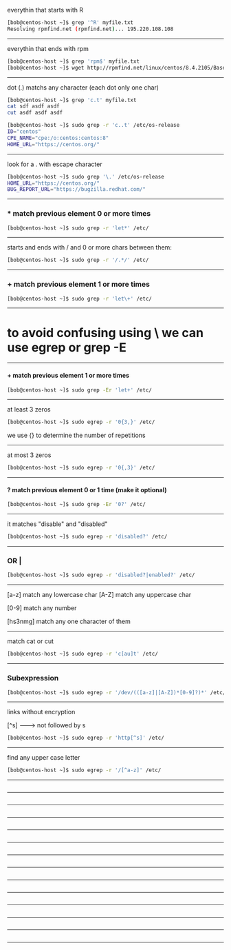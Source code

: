 

everythin that starts with R

```bash
[bob@centos-host ~]$ grep '^R' myfile.txt 
Resolving rpmfind.net (rpmfind.net)... 195.220.108.108
```

________________________________________________________________________________________________


everythin that ends with rpm

```bash
[bob@centos-host ~]$ grep 'rpm$' myfile.txt 
[bob@centos-host ~]$ wget http://rpmfind.net/linux/centos/8.4.2105/BaseOS/x86_64/os/Packages/iputils-20180629-7.el8.x86_64.rpm
```

________________________________________________________________________________________________


dot (.) matchs any character (each dot only one char)

```bash
[bob@centos-host ~]$ grep 'c.t' myfile.txt
cat sdf asdf asdf
cut asdf asdf asdf
```



```bash
[bob@centos-host ~]$ sudo grep -r 'c..t' /etc/os-release 
ID="centos"
CPE_NAME="cpe:/o:centos:centos:8"
HOME_URL="https://centos.org/"
```

________________________________________________________________________________________________


look for a . with escape character

```bash
[bob@centos-host ~]$ sudo grep '\.' /etc/os-release 
HOME_URL="https://centos.org/"
BUG_REPORT_URL="https://bugzilla.redhat.com/"
```

________________________________________________________________________________________________



### * match previous element 0 or more times

```bash
[bob@centos-host ~]$ sudo grep -r 'let*' /etc/ 
```

________________________________________________________________________________________________


starts and ends with / and 0 or more chars between them:

```bash
[bob@centos-host ~]$ sudo grep -r '/.*/' /etc/
```

________________________________________________________________________________________________


### + match previous element 1 or more times

```bash
[bob@centos-host ~]$ sudo grep -r 'let\+' /etc/ 
```

________________________________________________________________________________________________


# to avoid confusing using \ we can use egrep or grep -E

________________________________________________________________________________________________


 #### + match previous element 1 or more times

```bash
[bob@centos-host ~]$ sudo grep -Er 'let+' /etc/ 
```

________________________________________________________________________________________________


at least 3 zeros

```bash
[bob@centos-host ~]$ sudo egrep -r '0{3,}' /etc/ 
```

we use {} to determine the number of repetitions

________________________________________________________________________________________________


at most 3 zeros

```bash
[bob@centos-host ~]$ sudo egrep -r '0{,3}' /etc/ 
```

________________________________________________________________________________________________


 #### ? match previous element 0 or 1 time (make it optional)

```bash
[bob@centos-host ~]$ sudo grep -Er '0?' /etc/ 
```

________________________________________________________________________________________________


it matches "disable" and "disabled"

```bash
[bob@centos-host ~]$ sudo egrep -r 'disabled?' /etc/
```

________________________________________________________________________________________________


### OR |

```bash
[bob@centos-host ~]$ sudo egrep -r 'disabled?|enabled?' /etc/
```

________________________________________________________________________________________________


[a-z]       match any lowercase char
[A-Z]       match any uppercase char

[0-9]       match any number

[hs3nmg]    match any one character of them


________________________________________________________________________________________________


match cat or cut

```bash
[bob@centos-host ~]$ sudo egrep -r 'c[au]t' /etc/
```

________________________________________________________________________________________________


### Subexpression

```bash
[bob@centos-host ~]$ sudo egrep -r '/dev/(([a-z]|[A-Z])*[0-9]?)*' /etc/
```

________________________________________________________________________________________________


links without encryption

[^s]      --->      not followed by s

```bash
[bob@centos-host ~]$ sudo egrep -r 'http[^s]' /etc/
```

________________________________________________________________________________________________


find any upper case letter

```bash
[bob@centos-host ~]$ sudo egrep -r '/[^a-z]' /etc/
```

________________________________________________________________________________________________




```bash

```

________________________________________________________________________________________________




```bash

```

________________________________________________________________________________________________




```bash

```

________________________________________________________________________________________________




```bash

```

________________________________________________________________________________________________




```bash

```

________________________________________________________________________________________________




```bash

```

________________________________________________________________________________________________




```bash

```

________________________________________________________________________________________________




```bash

```

________________________________________________________________________________________________




```bash

```

________________________________________________________________________________________________




```bash

```

________________________________________________________________________________________________




```bash

```

________________________________________________________________________________________________




```bash

```

________________________________________________________________________________________________




```bash

```

________________________________________________________________________________________________

